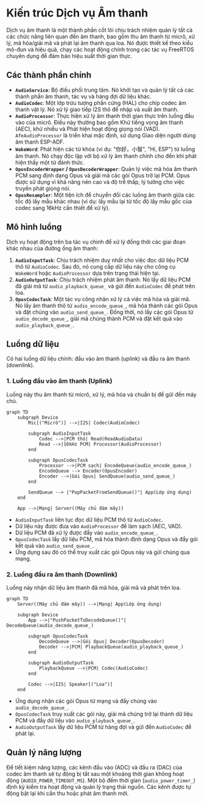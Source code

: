 # Kiến trúc Dịch vụ Âm thanh

Dịch vụ âm thanh là một thành phần cốt lõi chịu trách nhiệm quản lý tất cả các chức năng liên quan đến âm thanh, bao gồm thu âm thanh từ micrô, xử lý, mã hóa/giải mã và phát lại âm thanh qua loa. Nó được thiết kế theo kiểu mô-đun và hiệu quả, chạy các hoạt động chính trong các tác vụ FreeRTOS chuyên dụng để đảm bảo hiệu suất thời gian thực.

## Các thành phần chính

- **`AudioService`**: Bộ điều phối trung tâm. Nó khởi tạo và quản lý tất cả các thành phần âm thanh, tác vụ và hàng đợi dữ liệu khác.
- **`AudioCodec`**: Một lớp trừu tượng phần cứng (HAL) cho chip codec âm thanh vật lý. Nó xử lý giao tiếp I2S thô để nhập và xuất âm thanh.
- **`AudioProcessor`**: Thực hiện xử lý âm thanh thời gian thực trên luồng đầu vào của micrô. Điều này thường bao gồm Khử tiếng vọng âm thanh (AEC), khử nhiễu và Phát hiện hoạt động giọng nói (VAD). `AfeAudioProcessor` là triển khai mặc định, sử dụng Giao diện người dùng âm thanh ESP-ADF.
- **`WakeWord`**: Phát hiện các từ khóa (ví dụ: "你好，小智", "Hi, ESP") từ luồng âm thanh. Nó chạy độc lập với bộ xử lý âm thanh chính cho đến khi phát hiện thấy một từ đánh thức.
- **`OpusEncoderWrapper` / `OpusDecoderWrapper`**: Quản lý việc mã hóa âm thanh PCM sang định dạng Opus và giải mã các gói Opus trở lại PCM. Opus được sử dụng vì khả năng nén cao và độ trễ thấp, lý tưởng cho việc truyền phát giọng nói.
- **`OpusResampler`**: Một tiện ích để chuyển đổi các luồng âm thanh giữa các tốc độ lấy mẫu khác nhau (ví dụ: lấy mẫu lại từ tốc độ lấy mẫu gốc của codec sang 16kHz cần thiết để xử lý).

## Mô hình luồng

Dịch vụ hoạt động trên ba tác vụ chính để xử lý đồng thời các giai đoạn khác nhau của đường ống âm thanh:

1.  **`AudioInputTask`**: Chịu trách nhiệm duy nhất cho việc đọc dữ liệu PCM thô từ `AudioCodec`. Sau đó, nó cung cấp dữ liệu này cho công cụ `WakeWord` hoặc `AudioProcessor` dựa trên trạng thái hiện tại.
2.  **`AudioOutputTask`**: Chịu trách nhiệm phát âm thanh. Nó lấy dữ liệu PCM đã giải mã từ `audio_playback_queue_` và gửi đến `AudioCodec` để phát trên loa.
3.  **`OpusCodecTask`**: Một tác vụ công nhân xử lý cả việc mã hóa và giải mã. Nó lấy âm thanh thô từ `audio_encode_queue_`, mã hóa thành các gói Opus và đặt chúng vào `audio_send_queue_`. Đồng thời, nó lấy các gói Opus từ `audio_decode_queue_`, giải mã chúng thành PCM và đặt kết quả vào `audio_playback_queue_`.

## Luồng dữ liệu

Có hai luồng dữ liệu chính: đầu vào âm thanh (uplink) và đầu ra âm thanh (downlink).

### 1. Luồng đầu vào âm thanh (Uplink)

Luồng này thu âm thanh từ micrô, xử lý, mã hóa và chuẩn bị để gửi đến máy chủ.

```mermaid
graph TD
    subgraph Device
        Mic[("Micrô")] -->|I2S| Codec(AudioCodec)
        
        subgraph AudioInputTask
            Codec -->|PCM thô| Read(ReadAudioData)
            Read -->|16kHz PCM| Processor(AudioProcessor)
        end

        subgraph OpusCodecTask
            Processor -->|PCM sạch| EncodeQueue(audio_encode_queue_)
            EncodeQueue --> Encoder(OpusEncoder)
            Encoder -->|Gói Opus| SendQueue(audio_send_queue_)
        end

        SendQueue --> |"PopPacketFromSendQueue()"| App(Lớp ứng dụng)
    end
    
    App -->|Mạng| Server((Máy chủ đám mây))
```

- `AudioInputTask` liên tục đọc dữ liệu PCM thô từ `AudioCodec`.
- Dữ liệu này được đưa vào `AudioProcessor` để làm sạch (AEC, VAD).
- Dữ liệu PCM đã xử lý được đẩy vào `audio_encode_queue_`.
- `OpusCodecTask` lấy dữ liệu PCM, mã hóa thành định dạng Opus và đẩy gói kết quả vào `audio_send_queue_`.
- Ứng dụng sau đó có thể truy xuất các gói Opus này và gửi chúng qua mạng.

### 2. Luồng đầu ra âm thanh (Downlink)

Luồng này nhận dữ liệu âm thanh đã mã hóa, giải mã và phát trên loa.

```mermaid
graph TD
    Server((Máy chủ đám mây)) -->|Mạng| App(Lớp ứng dụng)

    subgraph Device
        App -->|"PushPacketToDecodeQueue()"| DecodeQueue(audio_decode_queue_)

        subgraph OpusCodecTask
            DecodeQueue -->|Gói Opus| Decoder(OpusDecoder)
            Decoder -->|PCM| PlaybackQueue(audio_playback_queue_)
        end

        subgraph AudioOutputTask
            PlaybackQueue -->|PCM| Codec(AudioCodec)
        end

        Codec -->|I2S| Speaker[("Loa")]
    end
```

- Ứng dụng nhận các gói Opus từ mạng và đẩy chúng vào `audio_decode_queue_`.
- `OpusCodecTask` truy xuất các gói này, giải mã chúng trở lại thành dữ liệu PCM và đẩy dữ liệu vào `audio_playback_queue_`.
- `AudioOutputTask` lấy dữ liệu PCM từ hàng đợi và gửi đến `AudioCodec` để phát lại.

## Quản lý năng lượng

Để tiết kiệm năng lượng, các kênh đầu vào (ADC) và đầu ra (DAC) của codec âm thanh sẽ tự động bị tắt sau một khoảng thời gian không hoạt động (`AUDIO_POWER_TIMEOUT_MS`). Một bộ đếm thời gian (`audio_power_timer_`) định kỳ kiểm tra hoạt động và quản lý trạng thái nguồn. Các kênh được tự động bật lại khi cần thu hoặc phát âm thanh mới.
